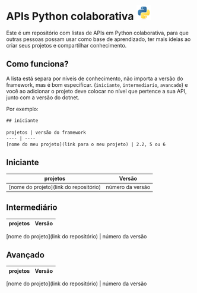 # APIs Python colaborativa <img src="https://github.com/devicons/devicon/blob/master/icons/python/python-original.svg" alt="python" width="40" height="40"/> </a> 

Este é um repositório com listas de APIs em Python colaborativa, para que outras pessoas possam usar como base de aprendizado, ter mais ideias ao criar seus projetos e compartilhar conhecimento.


## Como funciona?

A lista está separa por níveis de conhecimento, não importa a versão do framework, mas é bom especificar. (`iniciante`, `intermediario`, `avancado`) e você ao adicionar o projeto deve colocar no nível que pertence a sua API, junto com a versão do dotnet.

Por exemplo:

```
## iniciante

projetos | versão do framework
---- | ----
[nome do meu projeto](link para o meu projeto) | 2.2, 5 ou 6
```

## Iniciante

projetos | Versão
---- | ----
[nome do projeto](link do repositório) | número da versão



## Intermediário

projetos | Versão
---- | ----

[nome do projeto](link do repositório) | número da versão


## Avançado

projetos | Versão
---- | ----

[nome do projeto](link do repositório) | número da versão



